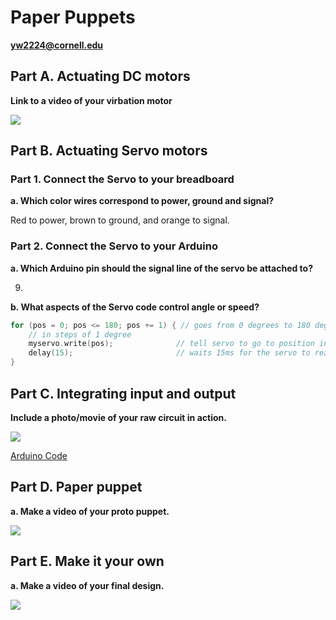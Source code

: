 # Paper Puppets

**yw2224@cornell.edu**

## Part A. Actuating DC motors

**Link to a video of your virbation motor**

[![](http://img.youtube.com/vi/3ftO98Uj308/0.jpg)](https://youtu.be/3ftO98Uj308)

## Part B. Actuating Servo motors

### Part 1. Connect the Servo to your breadboard

**a. Which color wires correspond to power, ground and signal?**

Red to power, brown to ground, and orange to signal.

### Part 2. Connect the Servo to your Arduino

**a. Which Arduino pin should the signal line of the servo be attached to?**

9.

**b. What aspects of the Servo code control angle or speed?**

```c++
for (pos = 0; pos <= 180; pos += 1) { // goes from 0 degrees to 180 degrees
    // in steps of 1 degree
    myservo.write(pos);              // tell servo to go to position in variable 'pos'
	delay(15);                       // waits 15ms for the servo to reach the position
}
```

## Part C. Integrating input and output

**Include a photo/movie of your raw circuit in action.**

[![](http://img.youtube.com/vi/f-Lc2FU5dSw/0.jpg)](https://youtu.be/f-Lc2FU5dSw)

[Arduino Code](./Code/potentiometer_servo/potentiometer_servo.ino)

## Part D. Paper puppet

**a. Make a video of your proto puppet.**

[![](http://img.youtube.com/vi/DvekFRr3jSc/0.jpg)](https://youtu.be/DvekFRr3jSc)

## Part E. Make it your own

**a. Make a video of your final design.**
 
 [![](http://img.youtube.com/vi/rxvxoWiSsRs/0.jpg)]( https://youtu.be/rxvxoWiSsRs)